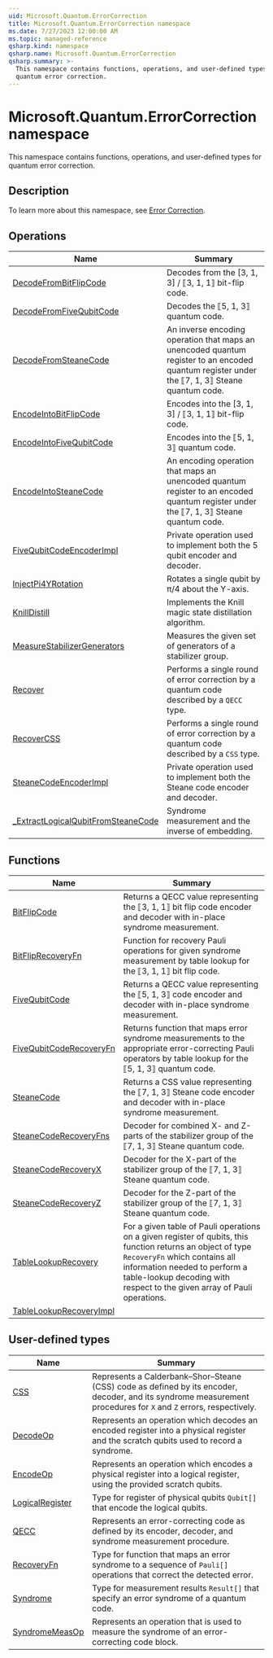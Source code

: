 ```yaml
---
uid: Microsoft.Quantum.ErrorCorrection
title: Microsoft.Quantum.ErrorCorrection namespace
ms.date: 7/27/2023 12:00:00 AM
ms.topic: managed-reference
qsharp.kind: namespace
qsharp.name: Microsoft.Quantum.ErrorCorrection
qsharp.summary: >-
  This namespace contains functions, operations, and user-defined types for
  quantum error correction.
---
```


# Microsoft.Quantum.ErrorCorrection namespace

This namespace contains functions, operations, and user-defined types for
quantum error correction.



## Description

To learn more about this namespace, see
[Error Correction](xref:microsoft.quantum.libraries.overview.error-correction).
<!-- summaries -->

## Operations

| Name | Summary |
|------|---------|
|[DecodeFromBitFlipCode](xref:Microsoft.Quantum.ErrorCorrection.DecodeFromBitFlipCode) |Decodes from the [3, 1, 3] / ⟦3, 1, 1⟧ bit-flip code. |
|[DecodeFromFiveQubitCode](xref:Microsoft.Quantum.ErrorCorrection.DecodeFromFiveQubitCode) |Decodes the ⟦5, 1, 3⟧ quantum code. |
|[DecodeFromSteaneCode](xref:Microsoft.Quantum.ErrorCorrection.DecodeFromSteaneCode) |An inverse encoding operation that maps an unencoded quantum register to an encoded quantum register under the ⟦7, 1, 3⟧ Steane quantum code. |
|[EncodeIntoBitFlipCode](xref:Microsoft.Quantum.ErrorCorrection.EncodeIntoBitFlipCode) |Encodes into the [3, 1, 3] / ⟦3, 1, 1⟧ bit-flip code. |
|[EncodeIntoFiveQubitCode](xref:Microsoft.Quantum.ErrorCorrection.EncodeIntoFiveQubitCode) |Encodes into the ⟦5, 1, 3⟧ quantum code. |
|[EncodeIntoSteaneCode](xref:Microsoft.Quantum.ErrorCorrection.EncodeIntoSteaneCode) |An encoding operation that maps an unencoded quantum register to an encoded quantum register under the ⟦7, 1, 3⟧ Steane quantum code. |
|[FiveQubitCodeEncoderImpl](xref:Microsoft.Quantum.ErrorCorrection.FiveQubitCodeEncoderImpl) |Private operation used to implement both the 5 qubit encoder and decoder. |
|[InjectPi4YRotation](xref:Microsoft.Quantum.ErrorCorrection.InjectPi4YRotation) |Rotates a single qubit by π/4 about the Y-axis. |
|[KnillDistill](xref:Microsoft.Quantum.ErrorCorrection.KnillDistill) |Implements the Knill magic state distillation algorithm. |
|[MeasureStabilizerGenerators](xref:Microsoft.Quantum.ErrorCorrection.MeasureStabilizerGenerators) |Measures the given set of generators of a stabilizer group. |
|[Recover](xref:Microsoft.Quantum.ErrorCorrection.Recover) |Performs a single round of error correction by a quantum code described by a `QECC` type. |
|[RecoverCSS](xref:Microsoft.Quantum.ErrorCorrection.RecoverCSS) |Performs a single round of error correction by a quantum code described by a `CSS` type. |
|[SteaneCodeEncoderImpl](xref:Microsoft.Quantum.ErrorCorrection.SteaneCodeEncoderImpl) |Private operation used to implement both the Steane code encoder and decoder. |
|[_ExtractLogicalQubitFromSteaneCode](xref:Microsoft.Quantum.ErrorCorrection._ExtractLogicalQubitFromSteaneCode) |Syndrome measurement and the inverse of embedding. |

## Functions

| Name | Summary |
|------|---------|
|[BitFlipCode](xref:Microsoft.Quantum.ErrorCorrection.BitFlipCode) |Returns a QECC value representing the ⟦3, 1, 1⟧ bit flip code encoder and decoder with in-place syndrome measurement. |
|[BitFlipRecoveryFn](xref:Microsoft.Quantum.ErrorCorrection.BitFlipRecoveryFn) |Function for recovery Pauli operations for given syndrome measurement by table lookup for the ⟦3, 1, 1⟧ bit flip code. |
|[FiveQubitCode](xref:Microsoft.Quantum.ErrorCorrection.FiveQubitCode) |Returns a QECC value representing the ⟦5, 1, 3⟧ code encoder and decoder with in-place syndrome measurement. |
|[FiveQubitCodeRecoveryFn](xref:Microsoft.Quantum.ErrorCorrection.FiveQubitCodeRecoveryFn) |Returns function that maps error syndrome measurements to the appropriate error-correcting Pauli operators by table lookup for the ⟦5, 1, 3⟧ quantum code. |
|[SteaneCode](xref:Microsoft.Quantum.ErrorCorrection.SteaneCode) |Returns a CSS value representing the ⟦7, 1, 3⟧ Steane code encoder and decoder with in-place syndrome measurement. |
|[SteaneCodeRecoveryFns](xref:Microsoft.Quantum.ErrorCorrection.SteaneCodeRecoveryFns) |Decoder for combined X- and Z-parts of the stabilizer group of the ⟦7, 1, 3⟧ Steane quantum code. |
|[SteaneCodeRecoveryX](xref:Microsoft.Quantum.ErrorCorrection.SteaneCodeRecoveryX) |Decoder for the X-part of the stabilizer group of the ⟦7, 1, 3⟧ Steane quantum code. |
|[SteaneCodeRecoveryZ](xref:Microsoft.Quantum.ErrorCorrection.SteaneCodeRecoveryZ) |Decoder for the Z-part of the stabilizer group of the ⟦7, 1, 3⟧ Steane quantum code. |
|[TableLookupRecovery](xref:Microsoft.Quantum.ErrorCorrection.TableLookupRecovery) |For a given table of Pauli operations on a given register of qubits, this function returns an object of type `RecoveryFn` which contains all information needed to perform a table-lookup decoding with respect to the given array of Pauli operations. |
|[TableLookupRecoveryImpl](xref:Microsoft.Quantum.ErrorCorrection.TableLookupRecoveryImpl) | |

## User-defined types

| Name | Summary |
|------|---------|
|[CSS](xref:Microsoft.Quantum.ErrorCorrection.CSS) |Represents a Calderbank–Shor–Steane (CSS) code as defined by its encoder, decoder, and its syndrome measurement procedures for `X` and `Z` errors, respectively. |
|[DecodeOp](xref:Microsoft.Quantum.ErrorCorrection.DecodeOp) |Represents an operation which decodes an encoded register into a physical register and the scratch qubits used to record a syndrome. |
|[EncodeOp](xref:Microsoft.Quantum.ErrorCorrection.EncodeOp) |Represents an operation which encodes a physical register into a logical register, using the provided scratch qubits. |
|[LogicalRegister](xref:Microsoft.Quantum.ErrorCorrection.LogicalRegister) |Type for register of physical qubits `Qubit[]` that encode the logical qubits. |
|[QECC](xref:Microsoft.Quantum.ErrorCorrection.QECC) |Represents an error-correcting code as defined by its encoder, decoder, and syndrome measurement procedure. |
|[RecoveryFn](xref:Microsoft.Quantum.ErrorCorrection.RecoveryFn) |Type for function that maps an error syndrome to a sequence of `Pauli[]` operations that correct the detected error. |
|[Syndrome](xref:Microsoft.Quantum.ErrorCorrection.Syndrome) |Type for measurement results `Result[]` that specify an error syndrome of a quantum code. |
|[SyndromeMeasOp](xref:Microsoft.Quantum.ErrorCorrection.SyndromeMeasOp) |Represents an operation that is used to measure the syndrome of an error-correcting code block. |
<!-- /summaries -->
